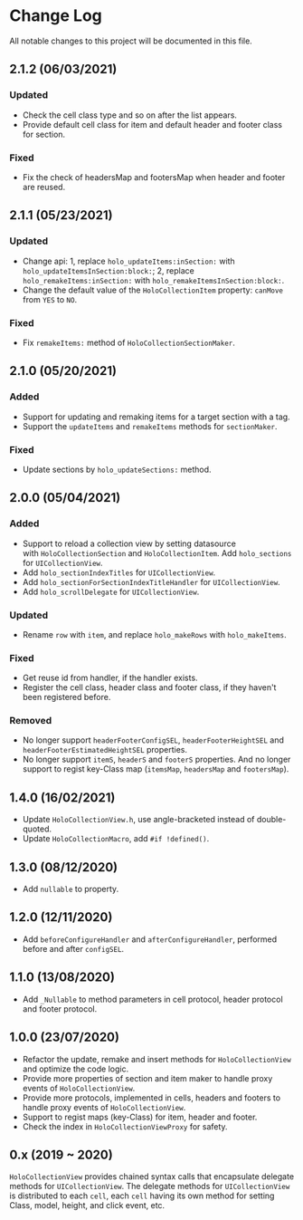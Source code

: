 # Change Log

All notable changes to this project will be documented in this file.


## 2.1.2 (06/03/2021)

### Updated

- Check the cell class type and so on after the list appears.
- Provide default cell class for item and default header and footer class for section.

### Fixed

- Fix the check of headersMap and footersMap when header and footer are reused.


## 2.1.1 (05/23/2021)

### Updated

- Change api: 1, replace `holo_updateItems:inSection:` with `holo_updateItemsInSection:block:`; 2, replace `holo_remakeItems:inSection:` with `holo_remakeItemsInSection:block:`.
- Change the default value of the `HoloCollectionItem` property: `canMove` from `YES` to `NO`.

### Fixed

- Fix `remakeItems:` method of `HoloCollectionSectionMaker`.


## 2.1.0 (05/20/2021)

### Added

- Support for updating and remaking items for a target section with a tag.
- Support the `updateItems` and `remakeItems` methods for `sectionMaker`.

### Fixed

- Update sections by `holo_updateSections:` method.


## 2.0.0 (05/04/2021)

### Added

- Support to reload a collection view by setting datasource with `HoloCollectionSection` and `HoloCollectionItem`. Add `holo_sections` for `UICollectionView`.
- Add `holo_sectionIndexTitles` for `UICollectionView`.
- Add `holo_sectionForSectionIndexTitleHandler` for `UICollectionView`.
- Add `holo_scrollDelegate` for `UICollectionView`.

### Updated

- Rename `row` with `item`, and replace `holo_makeRows` with `holo_makeItems`.

### Fixed

- Get reuse id from handler, if the handler exists.
- Register the cell class, header class and footer class, if they haven't been registered before.

### Removed

- No longer support `headerFooterConfigSEL`, `headerFooterHeightSEL` and `headerFooterEstimatedHeightSEL` properties.
- No longer support `itemS`, `headerS` and `footerS` properties. And no longer support to regist key-Class map (`itemsMap`, `headersMap` and `footersMap`).


## 1.4.0 (16/02/2021)

- Update `HoloCollectionView.h`, use angle-bracketed instead of double-quoted.
- Update `HoloCollectionMacro`, add `#if !defined()`.


## 1.3.0 (08/12/2020)

- Add `nullable` to property.


## 1.2.0 (12/11/2020)

- Add `beforeConfigureHandler` and `afterConfigureHandler`, performed before and after `configSEL`.


## 1.1.0 (13/08/2020)

- Add `_Nullable` to method parameters in cell protocol, header protocol and footer protocol.


## 1.0.0 (23/07/2020)

- Refactor the update, remake and insert methods for `HoloCollectionView` and optimize the code logic.
- Provide more properties of section and item maker to handle proxy events of `HoloCollectionView`.
- Provide more protocols, implemented in cells, headers and footers to handle proxy events of `HoloCollectionView`.
- Support to regist maps (key-Class) for item, header and footer.
- Check the index in `HoloCollectionViewProxy` for safety.


## 0.x (2019 ~ 2020)

`HoloCollectionView` provides chained syntax calls that encapsulate delegate methods for `UICollectionView`. The delegate methods for `UICollectionView` is distributed to each `cell`, each `cell` having its own method for setting Class, model, height, and click event, etc.


